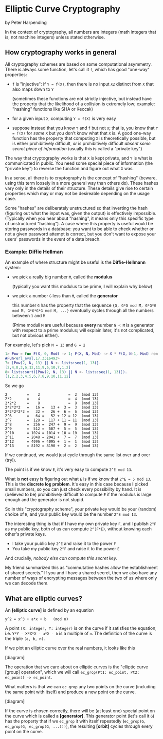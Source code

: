 # Elliptic Curve Cryptography

by Peter Harpending

In the context of cryptography, all numbers are integers (math integers that
is, not machine integers) unless stated otherwise.

## How cryptography works in general

All cryptography schemes are based on some computational asymmetry. There is
always some function, let's call it `f`, which has good "one-way" properties:

- `f` is "injective": if `Y = f(X)`, then there is no input `X2` distinct from
  `X` that also maps down to `Y`

  (sometimes these functions are not strictly injective, but instead have the
  property that the likelihood of a collision is extremely low; example:
  "hashing" functions like SHA or Keccak)

- for a given input `X`, computing `Y = f(X)` is very easy
- suppose instead that you know `Y` and `f` but not `X`; that is, you know that
  `Y = f(X)` for *some* `X` but you don't know what that `X` is. A good one-way
  function has the property that computing `X` is theoretically possible, but
  is either prohibitively difficult, *or* is prohibitively difficult *absent
  some secret piece of information* (usually this is called a "private key")

The way that cryptography works is that `X` is kept private, and `Y` is what is
communicated in public.  You need some special piece of information (the
"private key") to reverse the function and figure out what `X` was.

In a sense, all there is to cryptography is the concept of "hashing" (beware,
using this term loosely in a more general way than others do).  These hashes
vary only in the details of their structure.  These details give rise to
certain properties which may or may not be desireable depending on the usage
case.

Some "hashes" are deliberately unstructured so that inverting the hash
(figuring out what the input was, given the output) is effectively impossible.
(Typically when you hear about "hashing", it means only this specific type of
unstructured "hashing").  A case where this property is useful would be storing
passwords in a database: you want to be able to check whether or not a given
password attempt is correct, but you don't want to expose your users' passwords
in the event of a data breach.

### Example: Diffie Hellman

An example of where structure might be useful is the **Diffie-Hellmann**
system:

- we pick a really big number `M`, called the **modulus**

  (typically you want this modulus to be prime, I will explain why below)

- we pick a number `G` less than `M`, called the **generator**

  this number `G` has the property that the sequence `{G, G*G mod M, G*G*G mod
  M, G*G*G*G mod M, ...}` eventually cycles through all the numbers between `1`
  and `M`

  (Prime moduli `M` are useful because **every** number `G < M` is a generator
  with respect to a prime modulus; will explain later, it's not complicated,
  but not obvious either).

For example, let's pick `M = 13` and `G = 2`

```erl
1> Pow = fun F(X, 0, Mod) -> 1; F(X, N, Mod) -> X * F(X, N-1, Mod) rem Mod end.
#Fun<erl_eval.17.3316493>
7> [Pow(2, N, 13) || N <- lists:seq(1, 13)].
[2,4,8,3,6,12,11,9,5,10,7,1,2]
8> lists:sort([Pow(2, N, 13) || N <- lists:seq(1, 13)]).
[1,2,2,3,4,5,6,7,8,9,10,11,12]
```

So we go

```
2         =    2             =  2  (mod 13)
2*2       =    4             =  4  (mod 13)
2*2*2     =    8             =  8  (mod 13)
2*2*2*2   =   16 =   13 +  3 =  3  (mod 13)
2*2*2*2*2 =   32 =   26 +  6 =  6  (mod 13)
2^6       =   64 =   52 + 12 = 12  (mod 13)
2^7       =  128 =  117 + 11 = 11  (mod 13)
2^8       =  256 =  247 +  9 =  9  (mod 13)
2^9       =  512 =  507 +  5 =  5  (mod 13)
2^10      = 1024 = 1014 + 10 = 10  (mod 13)
2^11      = 2048 = 2041 +  7 =  7  (mod 13)
2^12      = 4096 = 4095 +  1 =  1  (mod 13)
2^13      = 8192 = 8190 +  2 =  2  (mod 13)
```

If we continued, we would just cycle through the same list over and over (try!).

The point is if we know `E`, it's very easy to compute `2^E mod 13`.

What is **not** easy is figuring out what `E` is if we know that `2^E = 5 mod
13`. This is the **discrete log problem**.  It's easy in this case because I
picked small numbers, so you can just check every possibility by hand.  It is
(believed to be) prohibitively difficult to compute `E` if the modulus is large
enough and the generator is not stupid.

So in this "cryptography scheme", your private key would be your (random)
choice of `E`, and your public key would be the number `2^E mod 13`.

The interesting thing is that if I have my own private key `F`, and I publish
`2^F` as my public key, both of us can compute `2^(F*E)`, without knowing each
other's private keys.

- I take your public key `2^E` and raise it to the power `F`
- You take my public key `2^F` and raise it to the power `E`

And crucially, *nobody else can compute this secret key*.

My friend summarized this as "commutative hashes allow the establishment of
shared secrets."  If you and I have a shared secret, then we also have any
number of ways of encrypting messages between the two of us where only we can
decode them.


## What are elliptic curves?

An **\[elliptic curve\]** is defined by an equation

```
y^2 = x^3 + a*x + b   (mod n)
```

A point `(X: integer, Y: integer)` is on the curve if it satisfies the
equation; i.e. `Y*Y - X*X*X - a*X - b` is a multiple of `n`.  The definition of
the curve is the triple `(a, b, n)`.

If we plot an elliptic curve over the real numbers, it looks like this

[diagram]

The operation that we care about on elliptic curves is the "elliptic curve
\[group\] operation", which we will call `ec_grop(Pt1: ec_point, Pt2: ec_point) -> ec_point`.

What matters is that we can `ec_grop` any two points on the curve (including
the same point with itself) and produce a new point on the curve.

[diagram]

If the curve is chosen correctly, there will be (at least one) special point
on the curve which is called a **\[generator\]**. This generator point (let's
call it `G`) has the property that if we `ec_grop` it with itself repeatedly
(`ec_grop(G, ec_grop(G, ec_grop(G, ...)))`), the resulting **\[orbit\]** cycles
through every point on the curve.


